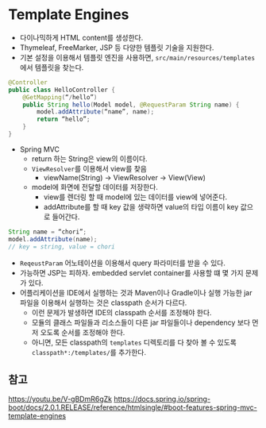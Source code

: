 # Template Engines

- 다이나믹하게 HTML content를 생성한다.
- Thymeleaf, FreeMarker, JSP 등 다양한 템플릿 기술을 지원한다.
- 기본 설정을 이용해서 템플릿 엔진을 사용하면, ```src/main/resources/templates``` 에서 템플릿을 찾는다.
```java
@Controller
public class HelloController {
    @GetMapping(“/hello”)
    public String hello(Model model, @RequestParam String name) {
        model.addAttribute(“name”, name);
        return “hello”;
    }
}
```
- Spring MVC
    - return 하는 String은 view의 이름이다.
    - ```ViewResolver```를 이용해서 view를 찾음
        - viewName(String) -> ViewResolver -> View(View)
    - model에 화면에 전달할 데이터를 저장한다.
        - view를 렌더링 할 때 model에 있는 데이터를 view에 넣어준다.
        - addAttribute를 할 때 key 값을 생략하면 value의 타입 이름이 key 값으로 들어간다.
```java
String name = “chori”;
model.addAttribute(name);
// key = string, value = chori
```
- ```ReqeustParam``` 어노테이션을 이용해서 query 파라미터를 받을 수 있다.
- 가능하면 JSP는 피하자. embedded servlet container를 사용할 떄 몇 가지 문제가 있다.
- 어플리케이션을 IDE에서 실행하는 것과 Maven이나 Gradle이나 실행 가능한 jar 파일을 이용해서 실행하는 것은 classpath 순서가 다르다.
    - 이런 문제가 발생하면 IDE의 classpath 순서를 조정해야 한다.
    - 모듈의 클래스 파일들과 리소스들이 다른 jar 파일들이나 dependency 보다 먼저 오도록 순서를 조정해야 한다.
    - 아니면, 모든 classpath의 ```templates``` 디렉토리를 다 찾아 볼 수 있도록 ```classpath*:/templates/```를 추가한다.

## 참고
https://youtu.be/V-gBDmR6gZk
https://docs.spring.io/spring-boot/docs/2.0.1.RELEASE/reference/htmlsingle/#boot-features-spring-mvc-template-engines